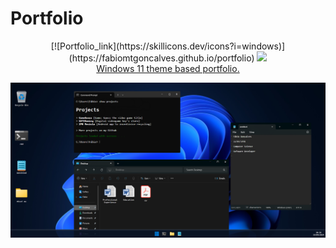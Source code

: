 # Portfolio  

<p align="center">
    [![Portfolio_link](https://skillicons.dev/icons?i=windows)](https://fabiomtgoncalves.github.io/portfolio)
    <img src="https://skillicons.dev/icons?i=windows" />  
    <br/>
    <a href="https://fabiomtgoncalves.github.io/portfolio/">Windows 11 theme based portfolio.</a>
</p>  

![Portfolio_Preview](https://raw.githubusercontent.com/FabiomtGoncalves/portfolio/master/src/assets/imgs/portfolio.png?token=GHSAT0AAAAAACL5SDAFUEHGIBSSWBUBRZJWZRCJL3A)  
